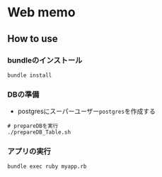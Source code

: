 # Web memo

## How to use
### bundleのインストール
```
bundle install
```

### DBの準備
- postgresにスーパーユーザー`postgres`を作成する
```
# prepareDBを実行
./prepareDB_Table.sh
```

### アプリの実行
```
bundle exec ruby myapp.rb
```

